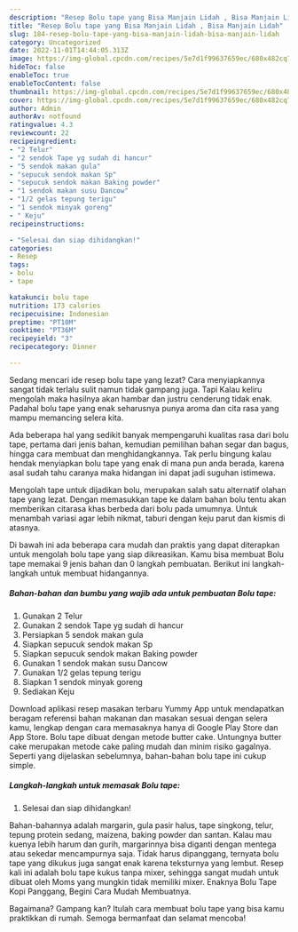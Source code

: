 ```yaml
---
description: "Resep Bolu tape yang Bisa Manjain Lidah , Bisa Manjain Lidah"
title: "Resep Bolu tape yang Bisa Manjain Lidah , Bisa Manjain Lidah"
slug: 184-resep-bolu-tape-yang-bisa-manjain-lidah-bisa-manjain-lidah
category: Uncategorized
date: 2022-11-01T14:44:05.313Z
image: https://img-global.cpcdn.com/recipes/5e7d1f99637659ec/680x482cq70/bolu-tape-foto-resep-utama.jpg
hideToc: false
enableToc: true
enableTocContent: false
thumbnail: https://img-global.cpcdn.com/recipes/5e7d1f99637659ec/680x482cq70/bolu-tape-foto-resep-utama.jpg
cover: https://img-global.cpcdn.com/recipes/5e7d1f99637659ec/680x482cq70/bolu-tape-foto-resep-utama.jpg
author: Admin
authorAv: notfound
ratingvalue: 4.3
reviewcount: 22
recipeingredient:
- "2 Telur"
- "2 sendok Tape yg sudah di hancur"
- "5 sendok makan gula"
- "sepucuk sendok makan Sp"
- "sepucuk sendok makan Baking powder"
- "1 sendok makan susu Dancow"
- "1/2 gelas tepung terigu"
- "1 sendok minyak goreng"
- " Keju"
recipeinstructions:

- "Selesai dan siap dihidangkan!"
categories:
- Resep
tags:
- bolu
- tape

katakunci: bolu tape 
nutrition: 173 calories
recipecuisine: Indonesian
preptime: "PT10M"
cooktime: "PT36M"
recipeyield: "3"
recipecategory: Dinner

---
```



Sedang mencari ide resep bolu tape yang lezat? Cara menyiapkannya sangat tidak terlalu sulit namun tidak gampang juga. Tapi Kalau keliru mengolah maka hasilnya akan hambar dan justru cenderung tidak enak. Padahal bolu tape yang enak seharusnya punya aroma dan cita rasa yang mampu memancing selera kita.


Ada beberapa hal yang sedikit banyak mempengaruhi kualitas rasa dari bolu tape, pertama dari jenis bahan, kemudian pemilihan bahan segar dan bagus, hingga cara membuat dan menghidangkannya. Tak perlu bingung kalau hendak menyiapkan bolu tape yang enak di mana pun anda berada, karena asal sudah tahu caranya maka hidangan ini dapat jadi suguhan istimewa.

Mengolah tape untuk dijadikan bolu, merupakan salah satu alternatif olahan tape yang lezat. Dengan memasukkan tape ke dalam bahan bolu tentu akan memberikan citarasa khas berbeda dari bolu pada umumnya. Untuk menambah variasi agar lebih nikmat, taburi dengan keju parut dan kismis di atasnya.


Di bawah ini ada beberapa cara mudah dan praktis yang dapat diterapkan untuk mengolah bolu tape yang siap dikreasikan. Kamu bisa membuat Bolu tape memakai 9 jenis bahan dan 0 langkah pembuatan. Berikut ini langkah-langkah untuk membuat hidangannya.

<!--inarticleads1-->

##### Bahan-bahan dan bumbu yang wajib ada untuk pembuatan Bolu tape:

1. Gunakan 2 Telur
1. Gunakan 2 sendok Tape yg sudah di hancur
1. Persiapkan 5 sendok makan gula
1. Siapkan sepucuk sendok makan Sp
1. Siapkan sepucuk sendok makan Baking powder
1. Gunakan 1 sendok makan susu Dancow
1. Gunakan 1/2 gelas tepung terigu
1. Siapkan 1 sendok minyak goreng
1. Sediakan  Keju


Download aplikasi resep masakan terbaru Yummy App untuk mendapatkan beragam referensi bahan makanan dan masakan sesuai dengan selera kamu, lengkap dengan cara memasaknya hanya di Google Play Store dan App Store. Bolu tape dibuat dengan metode butter cake. Untungnya butter cake merupakan metode cake paling mudah dan minim risiko gagalnya. Seperti yang dijelaskan sebelumnya, bahan-bahan bolu tape ini cukup simple. 

<!--inarticleads2-->

##### Langkah-langkah untuk memasak Bolu tape:


1. Selesai dan siap dihidangkan!

Bahan-bahannya adalah margarin, gula pasir halus, tape singkong, telur, tepung protein sedang, maizena, baking powder dan santan. Kalau mau kuenya lebih harum dan gurih, margarinnya bisa diganti dengan mentega atau sekedar mencampurnya saja. Tidak harus dipanggang, ternyata bolu tape yang dikukus juga sangat enak karena teksturnya yang lembut. Resep kali ini adalah bolu tape kukus tanpa mixer, sehingga sangat mudah untuk dibuat oleh Moms yang mungkin tidak memiliki mixer. Enaknya Bolu Tape Kopi Panggang, Begini Cara Mudah Membuatnya. 

Bagaimana? Gampang kan? Itulah cara membuat bolu tape yang bisa kamu praktikkan di rumah. Semoga bermanfaat dan selamat mencoba!

